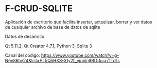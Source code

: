 # F-CRUD-SQLITE
Aplicación de escritorio que facilita insertar, actualizar, borrar y ver datos de cualquier archivo de base de datos de sqlite


Datos de desarrollo

Qt 5.11.2,
Qt Creator 4.7.1,
Python 3,
Sqlite 3

Canal del código: https://www.youtube.com/watch?v=g-Nev86hy24&list=PL5QhHXS-31y2f_ejunlq8BD0urx71Td1s
